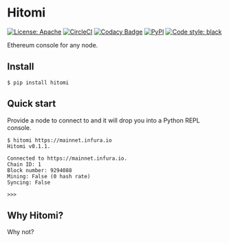 # Hitomi

[![License: Apache](https://img.shields.io/badge/License-Apache-blue.svg)](https://opensource.org/licenses/Apache)
[![CircleCI](https://circleci.com/gh/cleanunicorn/hitomi.svg?style=shield)](https://circleci.com/gh/cleanunicorn/hitomi)
[![Codacy Badge](https://api.codacy.com/project/badge/Grade/abffb6cd07ee4a6381eab6b0b0d3f8f8)](https://www.codacy.com/manual/lucadanielcostin/hitomi)
[![PyPI](https://img.shields.io/pypi/v/hitomi.svg)](https://pypi.org/project/hitomi/)
[![Code style: black](https://img.shields.io/badge/code%20style-black-000000.svg)](https://github.com/ambv/black)

Ethereum console for any node.

## Install

```console
$ pip install hitomi
```

## Quick start

Provide a node to connect to and it will drop you into a Python REPL console.

```console
$ hitomi https://mainnet.infura.io      
Hitomi v0.1.1.

Connected to https://mainnet.infura.io.
Chain ID: 1
Block number: 9294088
Mining: False (0 hash rate)
Syncing: False

>>> 
```

<!--
## Demo

 Add asciinema demo 

-->

## Why Hitomi?

Why not?
<!-- Add ascii art picture of Hitomi -->

```
```